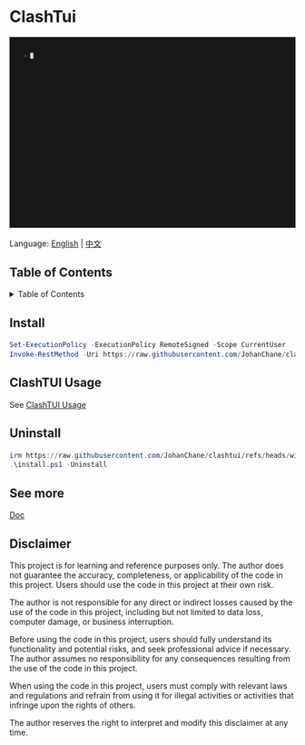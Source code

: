 # ClashTui

![Demo](./Assets/clashtui_demo.gif)

Language: [English](./README.md) | [中文](./README_ZH.md)

## Table of Contents

<details>
<summary>Table of Contents</summary>
<!-- vim-markdown-toc GFM -->

* [Install](#install)
* [ClashTUI Usage](#clashtui-usage)
* [Uninstall](#uninstall)
* [See more](#see-more)
* [Disclaimer](#disclaimer)

<!-- vim-markdown-toc -->
</details>

## Install

```powershell
Set-ExecutionPolicy -ExecutionPolicy RemoteSigned -Scope CurrentUser
Invoke-RestMethod -Uri https://raw.githubusercontent.com/JohanChane/clashtui/refs/heads/win/install.ps1 | Invoke-Expression
```

## ClashTUI Usage

See [ClashTUI Usage](https://github.com/JohanChane/clashtui/blob/main/Doc/win/clashtui_usage.md)

## Uninstall

```powershell
irm https://raw.githubusercontent.com/JohanChane/clashtui/refs/heads/win/install.ps1 -outfile 'install.ps1'
.\install.ps1 -Uninstall
```

## See more

[Doc](https://github.com/JohanChane/clashtui/tree/main/Doc)

## Disclaimer

This project is for learning and reference purposes only. The author does not guarantee the accuracy, completeness, or applicability of the code in this project. Users should use the code in this project at their own risk.

The author is not responsible for any direct or indirect losses caused by the use of the code in this project, including but not limited to data loss, computer damage, or business interruption.

Before using the code in this project, users should fully understand its functionality and potential risks, and seek professional advice if necessary. The author assumes no responsibility for any consequences resulting from the use of the code in this project.

When using the code in this project, users must comply with relevant laws and regulations and refrain from using it for illegal activities or activities that infringe upon the rights of others.

The author reserves the right to interpret and modify this disclaimer at any time.
